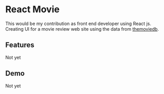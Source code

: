 # React Movie
This would be my contribution as front end developer using React js. Creating UI for a movie review web site using the data from [themoviedb](https://www.themoviedb.org/).

## Features
Not yet

## Demo
Not yet
